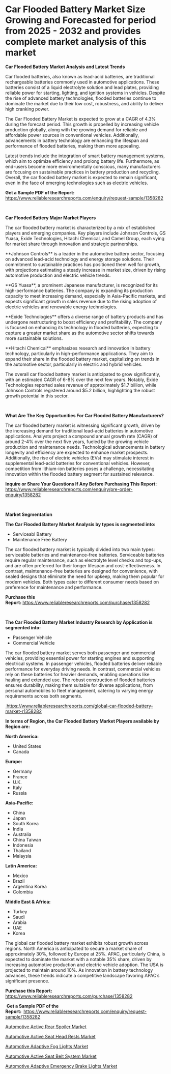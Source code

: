 <p><h1>Car Flooded Battery Market Size Growing and Forecasted for period from 2025 - 2032 and provides complete market analysis of this market</h1></p><p><strong>Car Flooded Battery Market Analysis and Latest Trends</strong></p>
<p><p>Car flooded batteries, also known as lead-acid batteries, are traditional rechargeable batteries commonly used in automotive applications. These batteries consist of a liquid electrolyte solution and lead plates, providing reliable power for starting, lighting, and ignition systems in vehicles. Despite the rise of advanced battery technologies, flooded batteries continue to dominate the market due to their low cost, robustness, and ability to deliver high cranking power.</p><p>The Car Flooded Battery Market is expected to grow at a CAGR of 4.3% during the forecast period. This growth is propelled by increasing vehicle production globally, along with the growing demand for reliable and affordable power sources in conventional vehicles. Additionally, advancements in battery technology are enhancing the lifespan and performance of flooded batteries, making them more appealing. </p><p>Latest trends include the integration of smart battery management systems, which aim to optimize efficiency and prolong battery life. Furthermore, as end-users become more environmentally conscious, many manufacturers are focusing on sustainable practices in battery production and recycling. Overall, the car flooded battery market is expected to remain significant, even in the face of emerging technologies such as electric vehicles.</p></p>
<p><strong>Get a Sample PDF of the Report:&nbsp;</strong> <a href="https://www.reliableresearchreports.com/enquiry/request-sample/1358282?utm_campaign=118&utm_medium=2&utm_source=Github&utm_content=ia&utm_term=30032025&utm_id=car-flooded-battery">https://www.reliableresearchreports.com/enquiry/request-sample/1358282</a></p>
<p>&nbsp;</p>
<p><strong>Car Flooded Battery Major Market Players</strong></p>
<p><p>The car flooded battery market is characterized by a mix of established players and emerging companies. Key players include Johnson Controls, GS Yuasa, Exide Technologies, Hitachi Chemical, and Camel Group, each vying for market share through innovation and strategic partnerships.</p><p>**Johnson Controls** is a leader in the automotive battery sector, focusing on advanced lead-acid technology and energy storage solutions. Their commitment to sustainable practices has positioned them well for growth, with projections estimating a steady increase in market size, driven by rising automotive production and electric vehicle trends.</p><p>**GS Yuasa**, a prominent Japanese manufacturer, is recognized for its high-performance batteries. The company is expanding its production capacity to meet increasing demand, especially in Asia-Pacific markets, and expects significant growth in sales revenue due to the rising adoption of electric vehicles and renewable energy technologies.</p><p>**Exide Technologies** offers a diverse range of battery products and has undergone restructuring to boost efficiency and profitability. The company is focused on enhancing its technology in flooded batteries, expecting to capture a greater market share as the automotive sector shifts towards more sustainable solutions.</p><p>**Hitachi Chemical** emphasizes research and innovation in battery technology, particularly in high-performance applications. They aim to expand their share in the flooded battery market, capitalizing on trends in the automotive sector, particularly in electric and hybrid vehicles.</p><p>The overall car flooded battery market is anticipated to grow significantly, with an estimated CAGR of 6-8% over the next few years. Notably, Exide Technologies reported sales revenue of approximately $1.7 billion, while Johnson Controls registered around $5.2 billion, highlighting the robust growth potential in this sector.</p></p>
<p>&nbsp;</p>
<p><strong>What Are The Key Opportunities For Car Flooded Battery Manufacturers?</strong></p>
<p><p>The car flooded battery market is witnessing significant growth, driven by the increasing demand for traditional lead-acid batteries in automotive applications. Analysts project a compound annual growth rate (CAGR) of around 2-4% over the next five years, fueled by the growing vehicle production and maintenance needs. Technological advancements in battery longevity and efficiency are expected to enhance market prospects. Additionally, the rise of electric vehicles (EVs) may stimulate interest in supplemental lead-acid batteries for conventional vehicles. However, competition from lithium-ion batteries poses a challenge, necessitating innovation within the flooded battery segment for sustained relevance.</p></p>
<p><strong>Inquire or Share Your Questions If Any Before Purchasing This Report:</strong> <a href="https://www.reliableresearchreports.com/enquiry/pre-order-enquiry/1358282?utm_campaign=118&utm_medium=2&utm_source=Github&utm_content=ia&utm_term=30032025&utm_id=car-flooded-battery">https://www.reliableresearchreports.com/enquiry/pre-order-enquiry/1358282</a></p>
<p>&nbsp;</p>
<p><strong>Market Segmentation</strong></p>
<p><strong>The Car Flooded Battery Market Analysis by types is segmented into:</strong></p>
<p><ul><li>Serviceabl Battery</li><li>Maintenance Free Battery</li></ul></p>
<p><p>The car flooded battery market is typically divided into two main types: serviceable batteries and maintenance-free batteries. Serviceable batteries require regular maintenance, such as electrolyte level checks and top-ups, and are often preferred for their longer lifespan and cost-effectiveness. In contrast, maintenance-free batteries are designed for convenience, with sealed designs that eliminate the need for upkeep, making them popular for modern vehicles. Both types cater to different consumer needs based on preference for maintenance and performance.</p></p>
<p><strong>Purchase this Report:&nbsp;</strong><a href="https://www.reliableresearchreports.com/purchase/1358282?utm_campaign=118&utm_medium=2&utm_source=Github&utm_content=ia&utm_term=30032025&utm_id=car-flooded-battery">https://www.reliableresearchreports.com/purchase/1358282</a></p>
<p>&nbsp;</p>
<p><strong>The Car Flooded Battery Market Industry Research by Application is segmented into:</strong></p>
<p><ul><li>Passenger Vehicle</li><li>Commercial Vehicle</li></ul></p>
<p><p>The car flooded battery market serves both passenger and commercial vehicles, providing essential power for starting engines and supporting electrical systems. In passenger vehicles, flooded batteries deliver reliable performance for everyday driving needs. In contrast, commercial vehicles rely on these batteries for heavier demands, enabling operations like hauling and extended use. The robust construction of flooded batteries ensures durability, making them suitable for diverse applications, from personal automobiles to fleet management, catering to varying energy requirements across both segments.</p></p>
<p><a href="https://www.reliableresearchreports.com/global-car-flooded-battery-market-r1358282?utm_campaign=118&utm_medium=2&utm_source=Github&utm_content=ia&utm_term=30032025&utm_id=car-flooded-battery">&nbsp;https://www.reliableresearchreports.com/global-car-flooded-battery-market-r1358282</a></p>
<p><strong>In terms of Region, the Car Flooded Battery Market Players available by Region are:</strong></p>
<p>
    <p> <strong> North America: </strong>
        <ul>
            <li>United States</li>
            <li>Canada</li>
        </ul>
        </p> 
    <p> <strong> Europe: </strong>
        <ul>
            <li>Germany</li>
            <li>France</li>
            <li>U.K.</li>
            <li>Italy</li>
            <li>Russia</li>
        </ul>
        </p> 
    <p> <strong> Asia-Pacific: </strong>
        <ul>
            <li>China</li>
            <li>Japan</li>
            <li>South Korea</li>
            <li>India</li>
            <li>Australia</li>
            <li>China Taiwan</li>
            <li>Indonesia</li>
            <li>Thailand</li>
            <li>Malaysia</li>
        </ul>
        </p> 
    <p> <strong> Latin America: </strong>
        <ul>
            <li>Mexico</li>
            <li>Brazil</li>
            <li>Argentina Korea</li>
            <li>Colombia</li>
        </ul>
        </p> 
    <p> <strong> Middle East & Africa: </strong>
        <ul>
            <li>Turkey</li>
            <li>Saudi</li>
            <li>Arabia</li>
            <li>UAE</li>
            <li>Korea</li>
        </ul>
    </p>
    </p>
<p><p>The global car flooded battery market exhibits robust growth across regions. North America is anticipated to secure a market share of approximately 30%, followed by Europe at 25%. APAC, particularly China, is expected to dominate the market with a notable 35% share, driven by increasing automotive production and electric vehicle adoption. The USA is projected to maintain around 10%. As innovation in battery technology advances, these trends indicate a competitive landscape favoring APAC’s significant presence.</p></p>
<p><strong>Purchase this Report: </strong><a href="https://www.reliableresearchreports.com/purchase/1358282?utm_campaign=118&utm_medium=2&utm_source=Github&utm_content=ia&utm_term=30032025&utm_id=car-flooded-battery">https://www.reliableresearchreports.com/purchase/1358282</a></p>
<p>&nbsp;<strong>Get a Sample PDF of the Report:&nbsp;&nbsp;</strong><a href="https://www.reliableresearchreports.com/enquiry/request-sample/1358282?utm_campaign=118&utm_medium=2&utm_source=Github&utm_content=ia&utm_term=30032025&utm_id=car-flooded-battery">https://www.reliableresearchreports.com/enquiry/request-sample/1358282</a></p>
<p><strong></strong></p>
<p><p><a href="https://github.com/adelanwkadua/Market-Research-Report-List-1/blob/main/automotive-active-rear-spoiler-market.md?utm_campaign=118&utm_medium=2&utm_source=Github&utm_content=ia&utm_term=30032025&utm_id=car-flooded-battery">Automotive Active Rear Spoiler Market</a></p><p><a href="https://github.com/baheraennika/Market-Research-Report-List-1/blob/main/automotive-active-seat-head-rests-market.md?utm_campaign=118&utm_medium=2&utm_source=Github&utm_content=ia&utm_term=30032025&utm_id=car-flooded-battery">Automotive Active Seat Head Rests Market</a></p><p><a href="https://github.com/helmeludu/Market-Research-Report-List-1/blob/main/automotive-adaptive-fog-lights-market.md?utm_campaign=118&utm_medium=2&utm_source=Github&utm_content=ia&utm_term=30032025&utm_id=car-flooded-battery">Automotive Adaptive Fog Lights Market</a></p><p><a href="https://github.com/mokeleveisel/Market-Research-Report-List-1/blob/main/automotive-active-seat-belt-system-market.md?utm_campaign=118&utm_medium=2&utm_source=Github&utm_content=ia&utm_term=30032025&utm_id=car-flooded-battery">Automotive Active Seat Belt System Market</a></p><p><a href="https://github.com/elroddrewspm/Market-Research-Report-List-1/blob/main/automotive-adaptive-emergency-brake-lights-market.md?utm_campaign=118&utm_medium=2&utm_source=Github&utm_content=ia&utm_term=30032025&utm_id=car-flooded-battery">Automotive Adaptive Emergency Brake Lights Market</a></p></p>